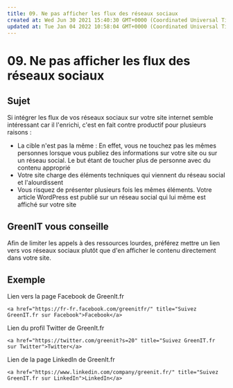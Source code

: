 ```yaml
---
title: 09. Ne pas afficher les flux des réseaux sociaux
created at: Wed Jun 30 2021 15:40:30 GMT+0000 (Coordinated Universal Time)
updated at: Tue Jan 04 2022 10:58:04 GMT+0000 (Coordinated Universal Time)
---
```


# 09. Ne pas afficher les flux des réseaux sociaux

## Sujet

Si intégrer les flux de vos réseaux sociaux sur votre site internet semble intéressant car il l'enrichi, c'est en fait contre productif pour plusieurs raisons :

- La cible n'est pas la même : En effet, vous ne touchez pas les mêmes personnes lorsque vous publiez des informations sur votre site ou sur un réseau social. Le but étant de toucher plus de personne avec du contenu approprié
- Votre site charge des éléments techniques qui viennent du réseau social et l'alourdissent
- Vous risquez de présenter plusieurs fois les mêmes éléments. Votre article WordPress est publié sur un réseau social qui lui même est affiché sur votre site

## GreenIT vous conseille

Afin de limiter les appels à des ressources lourdes, préférez mettre un lien vers vos réseaux sociaux plutôt que d'en afficher le contenu directement dans votre site.

## Exemple

Lien vers la page Facebook de GreenIt.fr

`<a href="https://fr-fr.facebook.com/greenitfr/" title="Suivez GreenIT.fr sur Facebook">Facebook</a>`

Lien du profil Twitter de GreenIt.fr

`<a href="https://twitter.com/greenit?s=20" title="Suivez GreenIT.fr sur Twitter">Twitter</a>`

Lien de la page LinkedIn de GreenIt.fr

`<a href="https://www.linkedin.com/company/greenit.fr/" title="Suivez GreenIT.fr sur LinkedIn">LinkedIn</a>`
